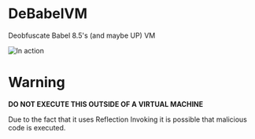 # DeBabelVM
Deobfuscate Babel 8.5's (and maybe UP) VM

![In action](http://i.imgur.com/vqkMJmV.png)

# Warning

**DO NOT EXECUTE THIS OUTSIDE OF A VIRTUAL MACHINE**

Due to the fact that it uses Reflection Invoking it is possible that malicious code is executed.

